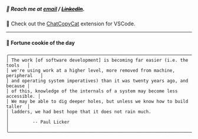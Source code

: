##### :calling: Reach me at **[email](mailto:johannes@stenmark.in)** ***/*** **[~~LinkedIn~~](https://www.linkedin.com/in/johannes-stenmark)**.
:feet: Check out the [ChatCopyCat](https://github.com/jstenmark/ChatCopyCat) extension for VSCode.

---
#### :cookie: Fortune cookie of the day
```smalltalk
╭─────────────────────────────────────────────────────────────────────────────╮
│ The work [of software development] is becoming far easier (i.e. the tools   │
│ we're using work at a higher level, more removed from machine, peripheral   │
│ and operating system imperatives) than it was twenty years ago, and because │
│ of this, knowledge of the internals of a system may become less accessible. │
│ We may be able to dig deeper holes, but unless we know how to build taller  │
│ ladders, we had best hope that it does not rain much.                       │
│         -- Paul Licker                                                      │
╰─────────────────────────────────────────────────────────────────────────────╯
```
